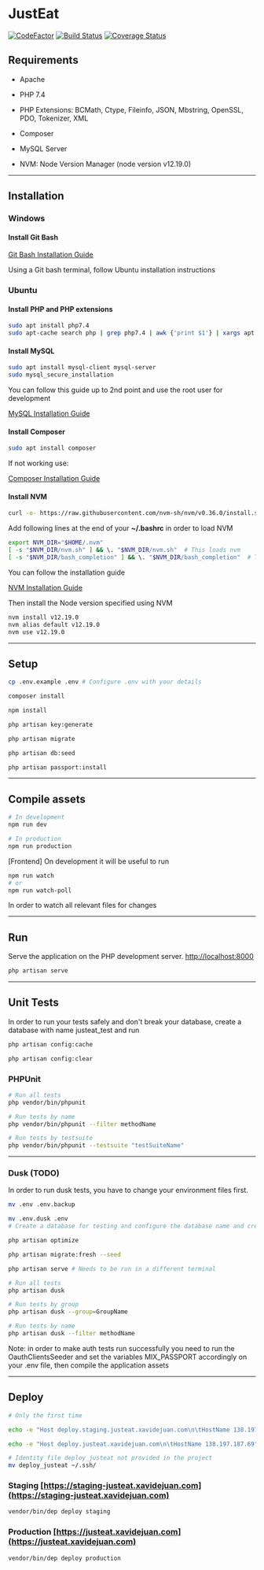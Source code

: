 # JustEat
[![CodeFactor](https://www.codefactor.io/repository/github/ub-es-2020/justeat/badge/develop)](https://www.codefactor.io/repository/github/ub-es-2020/justeat/overview/develop)
[![Build Status](https://travis-ci.org/UB-ES-2020/JustEat.svg?branch=develop)](https://travis-ci.org/UB-ES-2020/JustEat)
[![Coverage Status](https://coveralls.io/repos/github/UB-ES-2020/JustEat/badge.svg)](https://coveralls.io/github/UB-ES-2020/JustEat)
## Requirements

- Apache

- PHP 7.4

- PHP Extensions: BCMath, Ctype, Fileinfo, JSON, Mbstring, OpenSSL, PDO, Tokenizer, XML

- Composer

- MySQL Server

- NVM: Node Version Manager (node version v12.19.0)

-------

## Installation

### Windows

#### Install Git Bash ####
[Git Bash Installation Guide](https://www.stanleyulili.com/git/how-to-install-git-bash-on-windows/)

Using a Git bash terminal, follow Ubuntu installation instructions


### Ubuntu

#### Install PHP and PHP extensions ####

```bash
sudo apt install php7.4
sudo apt-cache search php | grep php7.4 | awk {'print $1'} | xargs apt install -y
```

#### Install MySQL ####
```bash
sudo apt install mysql-client mysql-server
sudo mysql_secure_installation
```
You can follow this guide up to 2nd point and use the root user for development

[MySQL Installation Guide](https://www.digitalocean.com/community/tutorials/how-to-install-mysql-on-ubuntu-20-04-es)


#### Install Composer ####
```bash
sudo apt install composer
```
If not working use:

[Composer Installation Guide](https://www.digitalocean.com/community/tutorials/how-to-install-and-use-composer-on-ubuntu-20-04-es)


#### Install NVM ####
```bash
curl -o- https://raw.githubusercontent.com/nvm-sh/nvm/v0.36.0/install.sh | bash
```
Add following lines at the end of your **~/.bashrc** in order to load NVM
```bash
export NVM_DIR="$HOME/.nvm"
[ -s "$NVM_DIR/nvm.sh" ] && \. "$NVM_DIR/nvm.sh"  # This loads nvm
[ -s "$NVM_DIR/bash_completion" ] && \. "$NVM_DIR/bash_completion"  # This loads nvm bash_completion

```

You can follow the installation guide

[NVM Installation Guide](https://github.com/nvm-sh/nvm#installing-and-updating)

Then install the Node version specified using NVM
```bash
nvm install v12.19.0
nvm alias default v12.19.0
nvm use v12.19.0
```

-------

## Setup
```bash
cp .env.example .env # Configure .env with your details

composer install

npm install

php artisan key:generate

php artisan migrate

php artisan db:seed

php artisan passport:install
```

-------

## Compile assets
```bash
# In development
npm run dev

# In production
npm run production
```
[Frontend] On development it will be useful to run
```bash
npm run watch
# or
npm run watch-poll
```
In order to watch all relevant files for changes

-------

## Run
Serve the application on the PHP development server. [http://localhost:8000](http://localhost:8000)
```bash
php artisan serve
```

-------

## Unit Tests

In order to run your tests safely and don't break your database, create a database with name justeat_test and run
```bash
php artisan config:cache

php artisan config:clear
```

### PHPUnit
```bash
# Run all tests
php vendor/bin/phpunit

# Run tests by name
php vendor/bin/phpunit --filter methodName

# Run tests by testsuite
php vendor/bin/phpunit --testsuite "testSuiteName"
```

-------

### Dusk (TODO)
In order to run dusk tests, you have to change your environment files first.
```bash
mv .env .env.backup

mv .env.dusk .env 
# Create a database for testing and configure the database name and credentials on .env file

php artisan optimize

php artisan migrate:fresh --seed
```


```bash
php artisan serve # Needs to be run in a different terminal

# Run all tests
php artisan dusk

# Run tests by group
php artisan dusk --group=GroupName

# Run tests by name
php artisan dusk --filter methodName
```
Note: in order to make auth tests run successfully you need to run the OauthClientsSeeder and set the variables MIX_PASSPORT accordingly on your .env file, then compile the application assets

-------

## Deploy

```bash
# Only the first time

echo -e "Host deploy.staging.justeat.xavidejuan.com\n\tHostName 138.197.187.69" | tee -a ~/.ssh/config

echo -e "Host deploy.justeat.xavidejuan.com\n\tHostName 138.197.187.69" | tee -a ~/.ssh/config

# Identity file deploy_justeat not provided in the project
mv deploy_justeat ~/.ssh/
```

### Staging [https://staging-justeat.xavidejuan.com](https://staging-justeat.xavidejuan.com)

```bash
vendor/bin/dep deploy staging
```

### Production [https://justeat.xavidejuan.com](https://justeat.xavidejuan.com)

```bash
vendor/bin/dep deploy production
```

